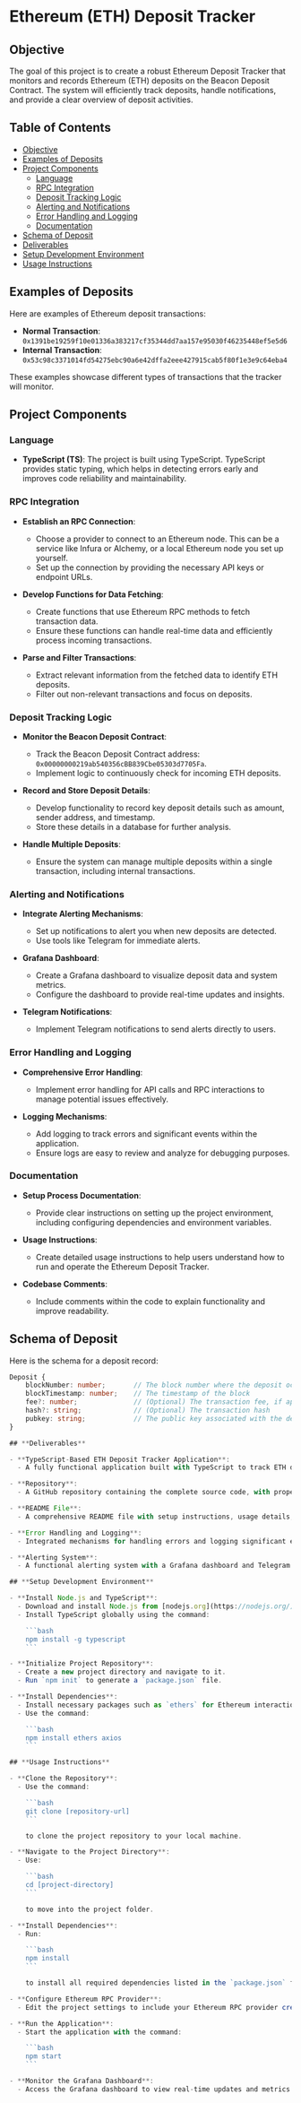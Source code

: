 # **Ethereum (ETH) Deposit Tracker**

## **Objective**

The goal of this project is to create a robust Ethereum Deposit Tracker that monitors and records Ethereum (ETH) deposits on the Beacon Deposit Contract. The system will efficiently track deposits, handle notifications, and provide a clear overview of deposit activities.

## **Table of Contents**

- [Objective](#objective)
- [Examples of Deposits](#examples-of-deposits)
- [Project Components](#project-components)
  - [Language](#language)
  - [RPC Integration](#rpc-integration)
  - [Deposit Tracking Logic](#deposit-tracking-logic)
  - [Alerting and Notifications](#alerting-and-notifications)
  - [Error Handling and Logging](#error-handling-and-logging)
  - [Documentation](#documentation)
- [Schema of Deposit](#schema-of-deposit)
- [Deliverables](#deliverables)
- [Setup Development Environment](#setup-development-environment)
- [Usage Instructions](#usage-instructions)

## **Examples of Deposits**

Here are examples of Ethereum deposit transactions:

- **Normal Transaction**: `0x1391be19259f10e01336a383217cf35344dd7aa157e95030f46235448ef5e5d6`
- **Internal Transaction**: `0x53c98c3371014fd54275ebc90a6e42dffa2eee427915cab5f80f1e3e9c64eba4`

These examples showcase different types of transactions that the tracker will monitor.

## **Project Components**

### **Language**

- **TypeScript (TS)**: The project is built using TypeScript. TypeScript provides static typing, which helps in detecting errors early and improves code reliability and maintainability.

### **RPC Integration**

- **Establish an RPC Connection**:
  - Choose a provider to connect to an Ethereum node. This can be a service like Infura or Alchemy, or a local Ethereum node you set up yourself.
  - Set up the connection by providing the necessary API keys or endpoint URLs.

- **Develop Functions for Data Fetching**:
  - Create functions that use Ethereum RPC methods to fetch transaction data.
  - Ensure these functions can handle real-time data and efficiently process incoming transactions.

- **Parse and Filter Transactions**:
  - Extract relevant information from the fetched data to identify ETH deposits.
  - Filter out non-relevant transactions and focus on deposits.

### **Deposit Tracking Logic**

- **Monitor the Beacon Deposit Contract**:
  - Track the Beacon Deposit Contract address: `0x00000000219ab540356cBB839Cbe05303d7705Fa`.
  - Implement logic to continuously check for incoming ETH deposits.

- **Record and Store Deposit Details**:
  - Develop functionality to record key deposit details such as amount, sender address, and timestamp.
  - Store these details in a database for further analysis.

- **Handle Multiple Deposits**:
  - Ensure the system can manage multiple deposits within a single transaction, including internal transactions.

### **Alerting and Notifications**

- **Integrate Alerting Mechanisms**:
  - Set up notifications to alert you when new deposits are detected.
  - Use tools like Telegram for immediate alerts.

- **Grafana Dashboard**:
  - Create a Grafana dashboard to visualize deposit data and system metrics.
  - Configure the dashboard to provide real-time updates and insights.

- **Telegram Notifications**:
  - Implement Telegram notifications to send alerts directly to users.

### **Error Handling and Logging**

- **Comprehensive Error Handling**:
  - Implement error handling for API calls and RPC interactions to manage potential issues effectively.

- **Logging Mechanisms**:
  - Add logging to track errors and significant events within the application.
  - Ensure logs are easy to review and analyze for debugging purposes.

### **Documentation**

- **Setup Process Documentation**:
  - Provide clear instructions on setting up the project environment, including configuring dependencies and environment variables.

- **Usage Instructions**:
  - Create detailed usage instructions to help users understand how to run and operate the Ethereum Deposit Tracker.

- **Codebase Comments**:
  - Include comments within the code to explain functionality and improve readability.

## **Schema of Deposit**

Here is the schema for a deposit record:

```typescript
Deposit {
    blockNumber: number;       // The block number where the deposit occurred
    blockTimestamp: number;    // The timestamp of the block
    fee?: number;              // (Optional) The transaction fee, if applicable
    hash?: string;             // (Optional) The transaction hash
    pubkey: string;            // The public key associated with the deposit
}

## **Deliverables**

- **TypeScript-Based ETH Deposit Tracker Application**:
  - A fully functional application built with TypeScript to track ETH deposits.

- **Repository**:
  - A GitHub repository containing the complete source code, with proper structure and documentation.

- **README File**:
  - A comprehensive README file with setup instructions, usage details, and examples.

- **Error Handling and Logging**:
  - Integrated mechanisms for handling errors and logging significant events.

- **Alerting System**:
  - A functional alerting system with a Grafana dashboard and Telegram notifications.

## **Setup Development Environment**

- **Install Node.js and TypeScript**:
  - Download and install Node.js from [nodejs.org](https://nodejs.org/).
  - Install TypeScript globally using the command:

    ```bash
    npm install -g typescript
    ```

- **Initialize Project Repository**:
  - Create a new project directory and navigate to it.
  - Run `npm init` to generate a `package.json` file.

- **Install Dependencies**:
  - Install necessary packages such as `ethers` for Ethereum interaction and `axios` for HTTP requests.
  - Use the command:

    ```bash
    npm install ethers axios
    ```

## **Usage Instructions**

- **Clone the Repository**:
  - Use the command:

    ```bash
    git clone [repository-url]
    ```

    to clone the project repository to your local machine.

- **Navigate to the Project Directory**:
  - Use:

    ```bash
    cd [project-directory]
    ```

    to move into the project folder.

- **Install Dependencies**:
  - Run:

    ```bash
    npm install
    ```

    to install all required dependencies listed in the `package.json` file.

- **Configure Ethereum RPC Provider**:
  - Edit the project settings to include your Ethereum RPC provider credentials (e.g., Infura or Alchemy API key).

- **Run the Application**:
  - Start the application with the command:

    ```bash
    npm start
    ```

- **Monitor the Grafana Dashboard**:
  - Access the Grafana dashboard to view real-time updates and metrics related to ETH deposits.
